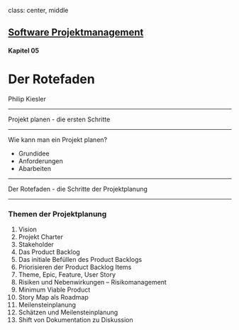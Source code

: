 class: center, middle
## [Software Projektmanagement](index.html)

#### Kapitel 05

# Der Rotefaden

Philip Kiesler

---

Projekt planen - die ersten Schritte

----

Wie kann man ein Projekt planen?
- Grundidee
- Anforderungen 
- Abarbeiten

---

Der Rotefaden - die Schritte der Projektplanung

----

### Themen der Projektplanung

1. Vision
1. Projekt Charter
1. Stakeholder
2. Das Product Backlog
3. Das initiale Befüllen des Product Backlogs
4. Priorisieren der Product Backlog Items
5. Theme, Epic, Feature, User Story
6. Risiken und Nebenwirkungen – Risikomanagement
7. Minimum Viable Product
8. Story Map als Roadmap
9. Meilensteinplanung
10. Schätzen und Meilensteinplanung
11. Shift von Dokumentation zu Diskussion

